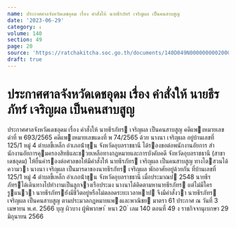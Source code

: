 ```yaml
---
name: ประกาศศาลจังหวัดเดชอุดม เรื่อง คำสั่งให้ นายธีรภัทร์ เจริญผล เป็นคนสาบสูญ
date: '2023-06-29'
category: ง
volume: 140
section: 49
page: 20
source: 'https://ratchakitcha.soc.go.th/documents/140D049N0000000002000.pdf'
draft: true
---
```


# ประกาศศาลจังหวัดเดชอุดม เรื่อง คำสั่งให้ นายธีรภัทร์ เจริญผล เป็นคนสาบสูญ

ประกาศศาลจังหวัดเดชอุดม เรื่อง คําสั่งให้ นายธีรภัทร เจริญผล เป็นคนสาบสูญ คดีแพงหมายเลขดําที่ พ 693/2565 คดีแพงหมายเลขแดงที่ พ 74/2565 ด้วย นางนา เจริญผล อยู่บ้านเลขที่ 125/1 หมู่ 4 ตําบลขี้เหล็ก อําเภอน้ําขุน จังหวัดอุบลราชธานี ได้รองขอต่อพนักงานอัยการ สํานักงานอัยการคุมครองสิทธิและชวยเหลือทางกฎหมายและการบังคับคดี จังหวัดอุบลราชธานี (สาขาเดชอุดม) ให้ยื่นคํารองต่อศาลขอให้มีคําสั่งให้ นายธีรภัทร เจริญผล เป็นคนสาบสูญ ทางไตสวนได้ความวา นางนา เจริญผล เป็นมารดาของนายธีรภัทร เจริญผล พักอาศัยอยู่ด้วยกัน ที่บ้านเลขที่ 125/1 หมู่ 4 ตําบลขี้เหล็ก อําเภอน้ําขุน จังหวัดอุบลราชธานี เมื่อประมาณป 2548 นายธีรภัทรได้เดินทางไปทํางานเป็นลูกจางเรือประมง นางนาได้ติดตามหานายธีรภัทร แต่ไม่มีใครรูแนวา นายธีรภัทรยังมีชีวิตอยู่หรือไม่ตลอดระยะเวลาหาป จึงมีคําสั่งวา นายธีรภัทร เจริญผล เป็นคนสาบสูญ ตามประมวลกฎหมายแพงและพาณิชย มาตรา 61 ประกาศ ณ วันที่ 3 เมษายน พ.ศ. 2566 บุญ ผิวบาง ผู้พิพากษา ้ หนา 20 ่ เลม 140 ตอนที่ 49 ง ราชกิจจานุเบกษา 29 มิถุนายน 2566
